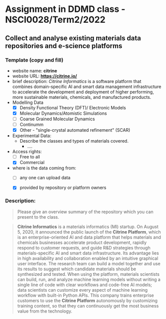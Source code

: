 # Assignment in DDMD class - NSCI0028/Term2/2022

## Collect and analyse existing materials data repositories and e-science platforms 

### Template (copy and fill) 
* website name: **citrine**
* website URL:  **https://citrine.io/**
* brief description: *Citrine Informatics* is a software platform that combines domain-specific AI and smart data management infrastructure to accelerate the development and deployment of higher performing, more sustainable materials, chemicals, and manufactured products.
* Modelling Data 
  - [x] Density Functional Theory (DFT)/ Electronic Models
  - [X] Molecular Dynamics/Atomistic Simulations
  - [ ] Coarse Grained Molecular Dynamics
  - [ ] Continumm 
  - [x] Other
        - "single-crystal automated refinement" (SCAR)
* Experimental Data: 
  * Describe the classes and types of materials covered. 
    *  ....
* Access rights: 
  - [ ] Free to all 
  - [X] Commercial 
* where is the data coming from:  
  - [ ] any one can upload data 
  - [X] provided by repository or platform owners
 
 
 ### Description:
> Please give an overview summary of the repository which you can present to the class. 

> **Citrine Informatics** is a materials informatics (MI) startup. On August 5, 2020, it announced the public launch of the **Citrine Platform**, which is an enterprise-oriented AI and data platform that helps materials and chemicals businesses accelerate product development, rapidly respond to customer requests, and guide R&D strategies through materials-specific AI and smart data infrastructure. Its advantage lies in high availability and collaboration enabled by an intuitive graphical user interface. The research team can build a model together and use its results to suggest which candidate materials should be synthesized and tested. When using the platform, materials scientists can build, run, and analyze machine learning models without writing a single line of code with clear workflows and code-free AI models; data scientists can customize every aspect of machine learning workflow with built-in Python APIs. This company trains enterprise customers to use the **Citrine Platform** autonomously by customizing training content, so that they can continuously get the most business value from the technology.
